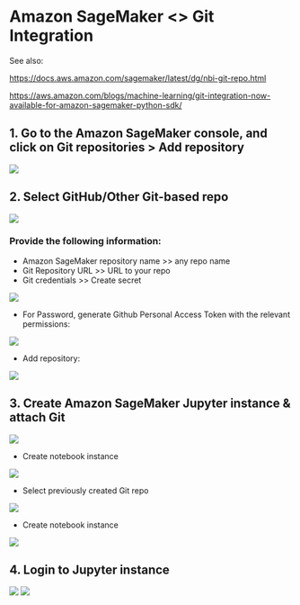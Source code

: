 # Amazon SageMaker <> Git Integration

See also: 

https://docs.aws.amazon.com/sagemaker/latest/dg/nbi-git-repo.html

https://aws.amazon.com/blogs/machine-learning/git-integration-now-available-for-amazon-sagemaker-python-sdk/

## 1. Go to the Amazon SageMaker console, and click on Git repositories > Add repository
![](img/git00.png)

## 2. Select GitHub/Other Git-based repo
![](img/git02.png)

### Provide the following information: 
* Amazon SageMaker repository name >> any repo name
* Git Repository URL >> URL to your repo
* Git credentials >> Create secret

![](img/git03.png)

* For Password, generate Github Personal Access Token with the relevant permissions:

![](img/git04.png)

* Add repository:

![](img/git05.png)

## 3. Create Amazon SageMaker Jupyter instance & attach Git

![](img/git06.png)

* Create notebook instance

![](img/git07.png)

* Select previously created Git repo

![](img/git08.png)

* Create notebook instance

![](img/git09.png)

## 4. Login to Jupyter instance

![](img/git10.png)
![](img/git11.png)
